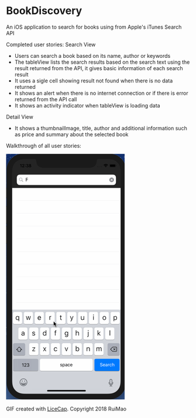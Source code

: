# BookDiscovery

An iOS application to search for books using from Apple's iTunes Search API

Completed user stories:
Search View
 - Users can search a book based on its name, author or keywords
 - The tableView lists the search results based on the search text using the result returned from the API, it gives basic information of each search result
 - It uses a sigle cell showing result not found when there is no data returned
 - It shows an alert when there is no internet connection or if there is error returned from the API call
 - It shows an activity indicator when tableView is loading data
 
Detail View
 - It shows a thumbnailImage, title, author and additional information such as price and summary about the selected book

Walkthrough of all user stories:

![Video Walkthrough](https://github.com/mr618show/BookDiscovery/blob/master/BookDiscovery.gif)

GIF created with [LiceCap](http://www.cockos.com/licecap/).
Copyright 2018 RuiMao
